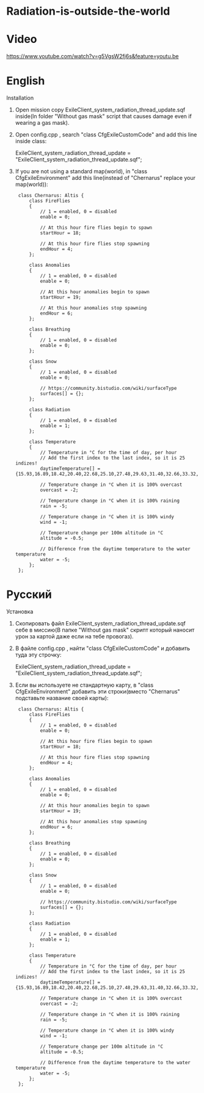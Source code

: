 # Radiation-is-outside-the-world

# Video

https://www.youtube.com/watch?v=g5VgsW2fj6s&feature=youtu.be

# English

Installation

1) Open mission copy ExileClient_system_radiation_thread_update.sqf inside(In folder "Without gas mask" script that causes damage even if wearing a gas mask).

2) Open config.cpp , search "class CfgExileCustomCode" and add this line inside class:

	ExileClient_system_radiation_thread_update = "ExileClient_system_radiation_thread_update.sqf";

3) If you are not using a standard map(world), in "class CfgExileEnvironment" add this line(instead of "Chernarus" replace your map(world)):

		class Chernarus: Altis { 
			class FireFlies
			{
				// 1 = enabled, 0 = disabled
				enable = 0;

				// At this hour fire flies begin to spawn
				startHour = 18;

				// At this hour fire flies stop spawning
				endHour = 4;
			};

			class Anomalies
			{
				// 1 = enabled, 0 = disabled
				enable = 0;

				// At this hour anomalies begin to spawn
				startHour = 19;

				// At this hour anomalies stop spawning
				endHour = 6;
			};

			class Breathing
			{
				// 1 = enabled, 0 = disabled
				enable = 0;
			};

			class Snow
			{
				// 1 = enabled, 0 = disabled
				enable = 0;

				// https://community.bistudio.com/wiki/surfaceType
				surfaces[] = {};
			};

			class Radiation 
			{
				// 1 = enabled, 0 = disabled
				enable = 1;
			};

			class Temperature
			{
				// Temperature in °C for the time of day, per hour
				// Add the first index to the last index, so it is 25 indizes!
				daytimeTemperature[] = {15.93,16.89,18.42,20.40,22.68,25.10,27.48,29.63,31.40,32.66,33.32,33.80,33.80,33.32,32.66,31.40,29.63,27.48,25.10,22.68,20.40,18.42,16.89,15.93,15.93};

				// Temperature change in °C when it is 100% overcast
				overcast = -2;

				// Temperature change in °C when it is 100% raining
				rain = -5;

				// Temperature change in °C when it is 100% windy
				wind = -1;

				// Temperature change per 100m altitude in °C
				altitude = -0.5;

				// Difference from the daytime temperature to the water temperature
				water = -5;
			};
		};
  
# Русский

Установка

1) Скопировать файл ExileClient_system_radiation_thread_update.sqf себе в миссию(В папке "Without gas mask" скрипт который наносит урон за картой даже если на тебе провогаз).

2) В файле config.cpp , найти "class CfgExileCustomCode" и добавить туда эту строчку:

	ExileClient_system_radiation_thread_update = "ExileClient_system_radiation_thread_update.sqf";

3) Если вы используете не стандартную карту, в "class CfgExileEnvironment" добавить эти строки(вместо "Chernarus" подставьте название своей карты):

		class Chernarus: Altis { 
			class FireFlies
			{
				// 1 = enabled, 0 = disabled
				enable = 0;

				// At this hour fire flies begin to spawn
				startHour = 18;

				// At this hour fire flies stop spawning
				endHour = 4;
			};

			class Anomalies
			{
				// 1 = enabled, 0 = disabled
				enable = 0;

				// At this hour anomalies begin to spawn
				startHour = 19;

				// At this hour anomalies stop spawning
				endHour = 6;
			};

			class Breathing
			{
				// 1 = enabled, 0 = disabled
				enable = 0;
			};

			class Snow
			{
				// 1 = enabled, 0 = disabled
				enable = 0;

				// https://community.bistudio.com/wiki/surfaceType
				surfaces[] = {};
			};

			class Radiation 
			{
				// 1 = enabled, 0 = disabled
				enable = 1;
			};

			class Temperature
			{
				// Temperature in °C for the time of day, per hour
				// Add the first index to the last index, so it is 25 indizes!
				daytimeTemperature[] = {15.93,16.89,18.42,20.40,22.68,25.10,27.48,29.63,31.40,32.66,33.32,33.80,33.80,33.32,32.66,31.40,29.63,27.48,25.10,22.68,20.40,18.42,16.89,15.93,15.93};

				// Temperature change in °C when it is 100% overcast
				overcast = -2;

				// Temperature change in °C when it is 100% raining
				rain = -5;

				// Temperature change in °C when it is 100% windy
				wind = -1;

				// Temperature change per 100m altitude in °C
				altitude = -0.5;

				// Difference from the daytime temperature to the water temperature
				water = -5;
			};
		};
  
